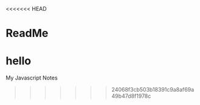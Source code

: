 <<<<<<< HEAD
# ReadMe

hello
=======
My Javascript Notes
>>>>>>> 24068f3cb503b18391c9a8af69a49b47d8f1978c
